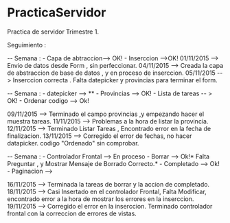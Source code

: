 # PracticaServidor
Practica de servidor Trimestre 1.

Seguimiento : 

-- Semana :
	- Capa de abtraccion--> OK!
	- Inserccion -->OK!
01/11/2015 --> Envio de datos desde Form , sin perfeccionar.
04/11/2015 --> Creada la capa de abstraccion de base de datos , y en proceso de inserccion.
05/11/2015 --> Inserccion correcta . Falta datepicker y provincias para terminar el form.

-- Semana :
	- datepicker --> **
	- Provincias --> OK!
	- Lista de tareas -- > OK!
	- Ordenar codigo --> Ok!

09/11/2015 -->  Terminado el campo provincias ,y empezando hacer el muestra tareas.
11/11/2015 -->  Problemas a la hora de listar la provincia.	
12/11/2015 --> Terminado Listar Tareas , Encontrado error en la fecha de finalizacion.
13/11/2015 --> Corregido el error de fechas, no hacer datapicker. codigo "Ordenado" sin comprobar.

-- Semana : 
	- Controlador Frontal --> En proceso
	- Borrar --> Ok!* Falta Preguntar , y Mostrar Mensaje de Borrado Correcto.* 
	- Completado --> Ok!
	- Paginacion -->


16/11/2015 --> Terminada la tareas de borrar y la accion de completado.
18/11/2015 --> Casi Insertado en el controlador Frontal, Falta Modificar,
				encontrado error a la hora de mostrar los errores en la inserccion.
19/11/2015 --> Corregido el error en la inserccion. Terminado controlador frontal con la correccion
				de errores de vistas.